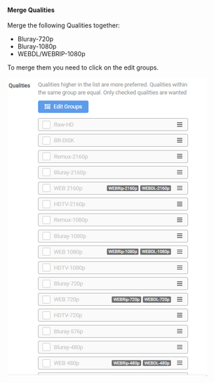 #### Merge Qualities

Merge the following Qualities together:

- Bluray-720p
- Bluray-1080p
- WEBDL/WEBRIP-1080p

To merge them you need to click on the edit groups.

![!Merge Qualities](/SQP/images/merge.gif)
